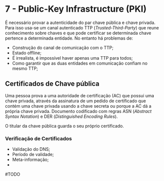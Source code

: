# 7 - Public-Key Infrastructure (PKI)

É necessário provar a autenticidade do par chave pública e chave privada. Para isso usa-se um canal autenticado TTP (*Trusted-Third-Party*) que reune conhecimento sobre chaves e que pode certificar se determinada chave pertence a determinada entidade. No entanto há problemas de:
- Construção do canal de comunicação com o TTP;
- Estado offline;
- É irrealista, é impossível haver apenas uma TTP para todos;
- Como garantir que as duas entidades em comunicação confiam no mesmo TTP;

## Certificados de Chave pública

Uma pessoa prova a uma autoridade de certificação (AC) que possui uma chave privada, através da assinatura de um pedido de certificado que contém uma chave privada usando a chave secreta ou porque a AC dá a própria chave privada.
Documento codificado com regras ASN (*Abstract Syntax Notation*) e DER (*Distinguished Encoding Rules*).

O titular da chave pública guarda o seu próprio certificado.

### Verificação de Certificados

- Validação do DNS;
- Período de validade;
- Meta-informação;
- 

#TODO